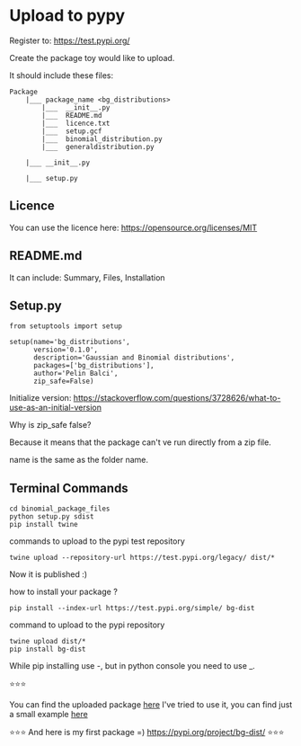 # Upload to pypy

Register to: https://test.pypi.org/

Create the package toy would like to upload. 

It should include these files: 

    Package
        |___ package_name <bg_distributions>
            |___  __init__.py
            |___  README.md
            |___  licence.txt
            |___  setup.gcf
            |___  binomial_distribution.py
            |___  generaldistribution.py
            
        |___ __init__.py
        
        |___ setup.py
        
## Licence

You can use the licence here: https://opensource.org/licenses/MIT

## README.md

It can include: Summary, Files, Installation

## Setup.py

    from setuptools import setup
    
    setup(name='bg_distributions',
          version='0.1.0',
          description='Gaussian and Binomial distributions',
          packages=['bg_distributions'],
          author='Pelin Balci',
          zip_safe=False)


Initialize version: https://stackoverflow.com/questions/3728626/what-to-use-as-an-initial-version

Why is zip_safe false?

Because it means that the package can't ve run directly from a zip file. 

name is the same as the folder name. 


## Terminal Commands

    cd binomial_package_files
    python setup.py sdist
    pip install twine


commands to upload to the pypi test repository

    twine upload --repository-url https://test.pypi.org/legacy/ dist/*
    
Now it is published :)

how to install your package ? 

    pip install --index-url https://test.pypi.org/simple/ bg-dist

command to upload to the pypi repository

    twine upload dist/*
    pip install bg-dist
    

While pip installing use -, but in python console you need to use _.

⭐⭐️⭐

You can find the uploaded package [here](https://github.com/pelinbalci/aws_ml_foundations/blob/master/OOP/binomial_package_files/)
I've tried to use it, you can find just a small example [here](https://github.com/pelinbalci/aws_ml_foundations/blob/master/OOP/try_binomial_package/)

⭐⭐️⭐️ ️And here is my first package =) https://pypi.org/project/bg-dist/ ⭐️⭐️⭐️

